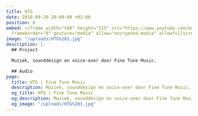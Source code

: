 ```yaml
---
title: HTG
date: 2018-09-20 20:09:00 +02:00
position: 0
embed: <iframe width="560" height="315" src="https://www.youtube.com/embed/wSYx_mKbMK4rel=0&amp;showinfo=0"
  frameborder="0" gesture="media" allow="encrypted-media" allowfullscreen></iframe>
image: "/uploads/HTG%201.jpg"
description: |-
  ## Project

  Muziek, sounddesign en voice-over door Fine Tune Music.

  ## Audio
page:
  title: HTG | Fine Tune Music
  description: Muziek, sounddesign en voice-over door Fine Tune Music.
  og_title: HTG | Fine Tune Music
  og_description: Muziek, sounddesign en voice-over door Fine Tune Music.
  og_image: "/uploads/HTG%201.jpg"
---
```


